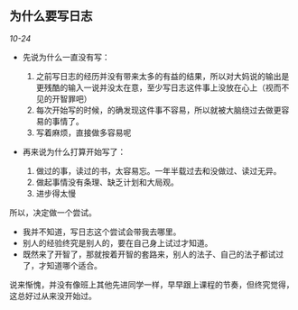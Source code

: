 ## 为什么要写日志
*10-24*
- 先说为什么一直没有写：
  1. 之前写日志的经历并没有带来太多的有益的结果，所以对大妈说的输出是更残酷的输入一说并没太在意，至少写日志这件事上没放在心上（视而不见的开智罪吧）
  2. 每次开始写的时候，的确发现这件事不容易，所以就被大脑绕过去做更容易的事情了。
  3. 写着麻烦，直接做多容易呢


- 再来说为什么打算开始写了：
  1. 做过的事，读过的书，太容易忘。一年半载过去和没做过、读过无异。
  2. 做起事情没有条理、缺乏计划和大局观。
  3. 进步得太慢

所以，决定做一个尝试。
- 我并不知道，写日志这个尝试会带我去哪里。
- 别人的经验终究是别人的，要在自己身上试过才知道。
- 既然来了开智了，那就按着开智的套路来，别人的法子、自己的法子都试过了，才知道哪个适合。

说来惭愧，并没有像班上其他先进同学一样，早早跟上课程的节奏，但终究觉得，这总好过从来没开始过。
